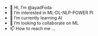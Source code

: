 - 👋 Hi, I’m @ayadFoda
- 👀 I’m interested in ML-DL-NLP-POWER PI
- 🌱 I’m currently learning AI 
- 💞️ I’m looking to collaborate on ML
- 📫 How to reach me ...

<!---
ayadFoda/ayadFoda is a ✨ special ✨ repository because its `README.md` (this file) appears on your GitHub profile.
You can click the Preview link to take a look at your changes.
--->
